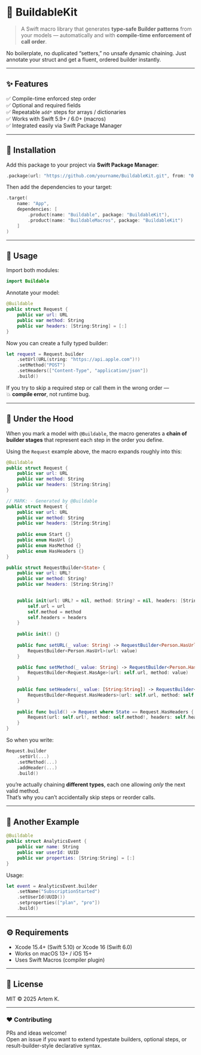 # 🧱 BuildableKit

> A Swift macro library that generates **type-safe Builder patterns** from your models — automatically and with **compile-time enforcement of call order**.

No boilerplate, no duplicated “setters,” no unsafe dynamic chaining.
Just annotate your struct and get a fluent, ordered builder instantly.

---

## ✨ Features

✅ Compile-time enforced step order  
✅ Optional and required fields  
✅ Repeatable `add*` steps for arrays / dictionaries  
✅ Works with Swift 5.9+ / 6.0+ (macros)  
✅ Integrated easily via Swift Package Manager  

---

## 🧩 Installation

Add this package to your project via **Swift Package Manager**:

```swift
.package(url: "https://github.com/yourname/BuildableKit.git", from: "0.2.0")
```

Then add the dependencies to your target:

```swift
.target(
    name: "App",
    dependencies: [
        .product(name: "Buildable", package: "BuildableKit"),
        .product(name: "BuildableMacros", package: "BuildableKit")
    ]
)
```

---

## 🚀 Usage

Import both modules:

```swift
import Buildable
```

Annotate your model:

```swift
@Buildable
public struct Request {
    public var url: URL
    public var method: String
    public var headers: [String:String] = [:]
}
```

Now you can create a fully typed builder:

```swift
let request = Request.builder
    .setUrl(URL(string: "https://api.apple.com")!)
    .setMethod("POST")
    .setHeaders(["Content-Type", "application/json"])
    .build()
```

If you try to skip a required step or call them in the wrong order —  
💥 **compile error**, not runtime bug.

---

## 🧠 Under the Hood

When you mark a model with `@Buildable`, the macro generates a **chain of builder stages** that represent each step in the order you define.

Using the `Request` example above, the macro expands roughly into this:

```swift
@Buildable
public struct Request {
    public var url: URL
    public var method: String
    public var headers: [String:String]
}

// MARK: - Generated by @Buildable
public struct Request {
    public var url: URL
    public var method: String
    public var headers: [String:String]
    
    public enum Start {}
    public enum HasUrl {}
    public enum HasMethod {}
    public enum HasHeaders {}
}

public struct RequestBuilder<State> {
    public var url: URL?
    public var method: String?
    public var headers: [String:String]?

    
    public init(url: URL? = nil, method: String? = nil, headers: [String : String]) {
        self.url = url
        self.method = method
        self.headers = headers
    }
    
    public init() {}
    
    public func setURL(_ value: String) -> RequestBuilder<Person.HasUrl> where State == Request.Start  {
        RequestBuilder<Person.HasUrl>(url: value)
    }

    public func setMethod(_ value: String) -> RequestBuilder<Person.HasMethod> where State == Request.HasUrl {
        RequestBuilder<Request.HasAge>(url: self.url, method: value)
    }
    
    public func setHeaders(_ value: [String:String]) -> RequestBuilder<Person.HasHeaders> where State == Request.HasMethod {
        RequestBuilder<Request.HasHeaders>(url: self.url, method: self.method, headers: value)
    }
    
    public func build() -> Request where State == Request.HasHeaders {
        Request(url: self.url!, method: self.method!, headers: self.headers!)
    }
}
```

So when you write:

```swift
Request.builder
    .setUrl(...)
    .setMethod(...)
    .addHeader(...)
    .build()
```

you’re actually chaining **different types**, each one allowing *only* the next valid method.  
That’s why you can’t accidentally skip steps or reorder calls.

---

## 🧩 Another Example

```swift
@Buildable
public struct AnalyticsEvent {
    public var name: String
    public var userId: UUID
    public var properties: [String:String] = [:]
}
```

Usage:

```swift
let event = AnalyticsEvent.builder
    .setName("SubscriptionStarted")
    .setUserId(UUID())
    .setproperties(["plan", "pro"])
    .build()
```

---

## ⚙️ Requirements

- Xcode 15.4+ (Swift 5.10) or Xcode 16 (Swift 6.0)
- Works on macOS 13+ / iOS 15+
- Uses Swift Macros (compiler plugin)

---

## 🧾 License

MIT © 2025 Artem K.

---

### ❤️ Contributing

PRs and ideas welcome!  
Open an issue if you want to extend typestate builders, optional steps, or result-builder-style declarative syntax.
